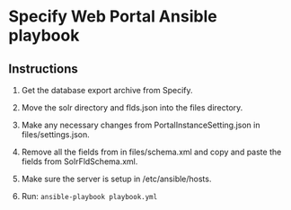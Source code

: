 # Specify Web Portal Ansible playbook

## Instructions

1) Get the database export archive from Specify.

2) Move the solr directory and flds.json into the files directory.

3) Make any necessary changes from PortalInstanceSetting.json in files/settings.json.

4) Remove all the fields from <fields> in files/schema.xml and copy and paste the fields from SolrFldSchema.xml.

5) Make sure the server is setup in /etc/ansible/hosts.

6) Run:
`ansible-playbook playbook.yml`
